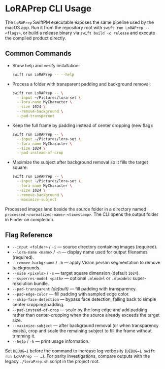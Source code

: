 # LoRAPrep CLI Usage

The `LoRAPrep` SwiftPM executable exposes the same pipeline used by the macOS app. Run it from the repository root with `swift run LoRAPrep -- <flags>`, or build a release binary via `swift build -c release` and execute the compiled product directly.

## Common Commands

- Show help and verify installation:
  ```bash
  swift run LoRAPrep -- --help
  ```
- Process a folder with transparent padding and background removal:
  ```bash
  swift run LoRAPrep -- \
    --input ~/Pictures/lora-set \
    --lora-name MyCharacter \
    --size 1024 \
    --remove-background \
    --pad-transparent
  ```
- Keep the full frame by padding instead of center cropping (new flag):
  ```bash
  swift run LoRAPrep -- \
    --input ~/Pictures/lora-set \
    --lora-name MyCharacter \
    --size 1024 \
    --pad-instead-of-crop
  ```
- Maximize the subject after background removal so it fills the target square:
  ```bash
  swift run LoRAPrep -- \
    --input ~/Pictures/lora-set \
    --lora-name MyCharacter \
    --size 1024 \
    --remove-background \
    --maximize-subject
  ```

Processed images land beside the source folder in a directory named `processed-<normalized-name>-<timestamp>`. The CLI opens the output folder in Finder on completion.

## Flag Reference

- `--input <folder>` / `-i` — source directory containing images (required).
- `--lora-name <name>` / `-n` — display name used for output filenames (required).
- `--remove-background` / `-b` — apply Vision person segmentation to remove backgrounds.
- `--size <pixels>` / `-s` — target square dimension (default `1024`).
- `--superres-model <path>` — optional `.mlmodel` or `.mlmodelc` super-resolution bundle.
- `--pad-transparent` *(default)* — fill padding with transparency.
- `--pad-edge-color` — fill padding with sampled edge color.
- `--skip-face-detection` — bypass face detection, falling back to simple center cropping/padding.
- `--pad-instead-of-crop` — scale by the long edge and add padding rather than center-cropping when the source already exceeds the target size.
- `--maximize-subject` — after background removal (or when transparency exists), crop and scale the remaining subject to fill the frame without trimming it.
- `--help` / `-h` — print usage information.

Set `DEBUG=1` before the command to increase log verbosity (`DEBUG=1 swift run LoRAPrep -- …`). For parity investigations, compare outputs with the legacy `./loraPrep.sh` script in the project root.
